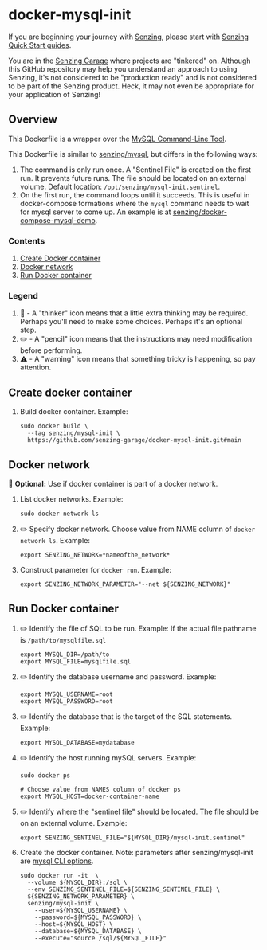 # docker-mysql-init

If you are beginning your journey with
[Senzing](https://senzing.com/),
please start with
[Senzing Quick Start guides](https://docs.senzing.com/quickstart/).

You are in the
[Senzing Garage](https://github.com/senzing-garage)
where projects are "tinkered" on.
Although this GitHub repository may help you understand an approach to using Senzing,
it's not considered to be "production ready" and is not considered to be part of the Senzing product.
Heck, it may not even be appropriate for your application of Senzing!

## Overview

This Dockerfile is a wrapper over the [MySQL Command-Line Tool](https://dev.mysql.com/doc/refman/8.0/en/mysql.html).

This Dockerfile is similar to
[senzing/mysql](https://github.com/senzing-garage/docker-mysql),
but differs in the following ways:

1. The command is only run once.
   A "Sentinel File" is created on the first run.
   It prevents future runs.
   The file should be located on an external volume.
   Default location: `/opt/senzing/mysql-init.sentinel`.
1. On the first run, the command loops until it succeeds.
   This is useful in docker-compose formations where the `mysql` command needs to wait for mysql server to come up.
   An example is at
   [senzing/docker-compose-mysql-demo](https://github.com/senzing-garage/docker-compose-mysql-demo).

### Contents

1. [Create Docker container](#create-docker-container)
1. [Docker network](#docker-network)
1. [Run Docker container](#run-docker-container)

### Legend

1. :thinking: - A "thinker" icon means that a little extra thinking may be required.
   Perhaps you'll need to make some choices.
   Perhaps it's an optional step.
1. :pencil2: - A "pencil" icon means that the instructions may need modification before performing.
1. :warning: - A "warning" icon means that something tricky is happening, so pay attention.

## Create docker container

1. Build docker container.
   Example:

    ```console
    sudo docker build \
      --tag senzing/mysql-init \
      https://github.com/senzing-garage/docker-mysql-init.git#main
    ```

## Docker network

:thinking: **Optional:**  Use if docker container is part of a docker network.

1. List docker networks.
   Example:

    ```console
    sudo docker network ls
    ```

1. :pencil2: Specify docker network.
   Choose value from NAME column of `docker network ls`.
   Example:

    ```console
    export SENZING_NETWORK=*nameofthe_network*
    ```

1. Construct parameter for `docker run`.
   Example:

    ```console
    export SENZING_NETWORK_PARAMETER="--net ${SENZING_NETWORK}"
    ```

## Run Docker container

1. :pencil2: Identify the file of SQL to be run.
   Example:  If the actual file pathname is `/path/to/mysqlfile.sql`

    ```console
    export MYSQL_DIR=/path/to
    export MYSQL_FILE=mysqlfile.sql
    ```

1. :pencil2: Identify the database username and password.
   Example:

    ```console
    export MYSQL_USERNAME=root
    export MYSQL_PASSWORD=root
    ```

1. :pencil2: Identify the database that is the target of the SQL statements.
   Example:

    ```console
    export MYSQL_DATABASE=mydatabase
    ```

1. :pencil2: Identify the host running mySQL servers.
   Example:

    ```console
    sudo docker ps

    # Choose value from NAMES column of docker ps
    export MYSQL_HOST=docker-container-name
    ```

1. :pencil2: Identify where the "sentinel file" should be located.
   The file should be on an external volume.
   Example:

    ```console
    export SENZING_SENTINEL_FILE="${MYSQL_DIR}/mysql-init.sentinel"
    ```

1. Create the docker container.
   Note: parameters after senzing/mysql-init are
   [mysql CLI options](https://dev.mysql.com/doc/refman/5.7/en/mysql-command-options.html).

    ```console
    sudo docker run -it  \
      --volume ${MYSQL_DIR}:/sql \
      --env SENZING_SENTINEL_FILE=${SENZING_SENTINEL_FILE} \
      ${SENZING_NETWORK_PARAMETER} \
      senzing/mysql-init \
        --user=${MYSQL_USERNAME} \
        --password=${MYSQL_PASSWORD} \
        --host=${MYSQL_HOST} \
        --database=${MYSQL_DATABASE} \
        --execute="source /sql/${MYSQL_FILE}"
    ```
